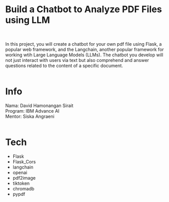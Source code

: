 # Build a Chatbot to Analyze PDF Files using LLM
<br>

In this project, you will create a chatbot for your own pdf file using Flask, a popular web framework, and the Langchain, another popular framework for working wtih Large Language Models (LLMs). The chatbot you develop will not just interact with users via text but also comprehend and answer questions related to the content of a specific document.
<br>
<br>

# Info
Nama: David Hamonangan Sirait\
Program: IBM Advance AI\
Mentor: Siska Angraeni
<br>
<br>

# Tech
- Flask
- Flask_Cors
- langchain
- openai
- pdf2image
- tiktoken
- chromadb
- pypdf

